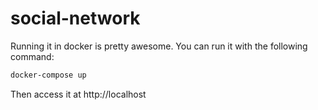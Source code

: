 # social-network

Running it in docker is pretty awesome.
You can run it with the following command:

```bash
docker-compose up
```
Then access it at http://localhost